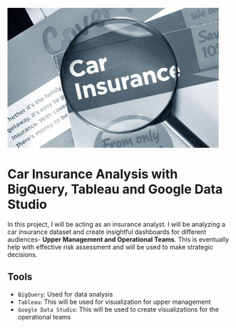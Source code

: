 ![car](https://github.com/Odeyiany2/FLiT-Apprenticeship-Data-Science-Projects/blob/main/Project_4%20Car-Insurance-Analysis-with-BigQuery/car.jpg)

# Car Insurance Analysis with BigQuery, Tableau and Google Data Studio
In this project, I will be acting as an insurance analyst. I will be analyzing a car insurance dataset and create insightful dashboards for
different audiences- **Upper Management and Operational Teams**.
This is eventually help with effective risk assessment and will be used to make strategic decisions. 

## Tools
* `BigQuery`: Used for data analysis
* `Tableau`: This will be used for visualization for upper management 
* `Google Data Studio`: This will be used to create visualizations for the operational teams
